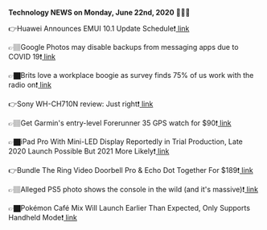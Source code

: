 <b>Technology NEWS on Monday, June 22nd, 2020</b> 📡📡📡 

👉Huawei Announces EMUI 10.1 Update Schedule❗️<a href='https://techblock.club/?p=5529'> link</a>

👉🏽Google Photos may disable backups from messaging apps due to COVID 19❗️<a href='https://techblock.club/?p=5531'> link</a>

👉🏿Brits love a workplace boogie as survey finds 75% of us work with the radio on❗️<a href='https://techblock.club/?p=5533'> link</a>

👉Sony WH-CH710N review: Just right❗️<a href='https://techblock.club/?p=5535'> link</a>

👉🏽Get Garmin's entry-level Forerunner 35 GPS watch for $90❗️<a href='https://techblock.club/?p=5537'> link</a>

👉🏿iPad Pro With Mini-LED Display Reportedly in Trial Production, Late 2020 Launch Possible But 2021 More Likely❗️<a href='https://techblock.club/?p=5539'> link</a>

👉Bundle The Ring Video Doorbell Pro & Echo Dot Together For $189❗️<a href='https://techblock.club/?p=5541'> link</a>

👉🏽Alleged PS5 photo shows the console in the wild (and it's massive)❗️<a href='https://techblock.club/?p=5543'> link</a>

👉🏿Pokémon Café Mix Will Launch Earlier Than Expected, Only Supports Handheld Mode❗️<a href='https://techblock.club/?p=5545'> link</a>


